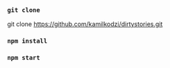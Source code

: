 
### `git clone`
git clone https://github.com/kamilkodzi/dirtystories.git

### `npm install`

### `npm start`